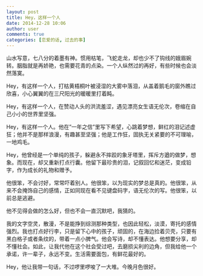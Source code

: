 ```yaml
---
layout: post
title: Hey，这样一个人
date: 2014-12-28 10:06
author: user
comments: true
categories: [恋爱的话, 过去的事]
---
```

山水写意，七八分的着墨有神。惯用枯笔，飞蛇走龙，却也少不了钩线的娥眉婉转。胭脂就是再娇艳，也需要花青的点染。一个人纵然过的再好，有些时候也会淡然落寞。

Hey，有这样一个人，打枯黄梧桐叶被浸湿的大雾中落泪，从盖着鹅毛的窗外瞧过欣喜，小心翼翼的在三尺阳光的暖暖里打着盹。

Hey，有这样一个人，在赞动人头的洪流羞涩，遇见漂亮女生语无伦次，卷缩在自己小小的世界里坚强。

Hey，有这样一个人。他在”一年之信”里写下希望，心跳着梦想，鲜红的泪记述虚狂；他并不是那样浪漫，有趣甚至坚强；他是工作狂，固执无关紧要的不可理喻，一地鸡毛。

Hey，他曾经是一个单纯的孩子，躲避永不摔跤的象牙塔里，挥斥方遒的做梦，想象。而现在，却又重新打点行囊。他留下最珍贵的泪，记叙回忆和迷茫，变成铅字，作为成长的礼物和赠予。

他很笨，不会讨好，常常吓着别人。他很笨，以为现实的梦总是真的。他很笨，从来不会掩饰自己的感情，正如同现在看不见键盘码字，语无伦次的写。他很笨，以前总是逃避。

他不见得会做的怎么好，但也不会一直沉默吧，我猜的。

我的文字空灵，散漫，不是能挣到综测那种类型，也因此轻松，淡漠，寄托的感情强烈。我也打点好行李，只是留下心中的孩子，顽固的，在海边捡着贝壳，只要有黑白格子或者条纹的，带着一点小脾气。他会写诗，却不懂表达。他想要分享，却不懂社会。如此，让我代他在这个社会受过吧，去磨损尖利的边角，但我给他一个承诺，许一辈子，永远不变。生活需要面包，有鲜花最好的。

Hey，他让我带一句话，不过啰里啰唆了一大堆。今晚月色很好。
